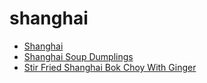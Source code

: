 # shanghai

 * [Shanghai](index/s/shanghai-200411.json)
 * [Shanghai Soup Dumplings](index/s/shanghai-soup-dumplings-238272.json)
 * [Stir Fried Shanghai Bok Choy With Ginger](index/s/stir-fried-shanghai-bok-choy-with-ginger-231200.json)
